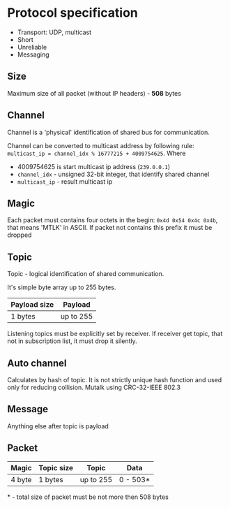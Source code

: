 
# Protocol specification

* Transport: UDP, multicast
* Short
* Unreliable
* Messaging

## Size

Maximum size of all packet (without IP headers) - **508** bytes

## Channel

Channel is a 'physical' identification of shared bus for communication.

Channel can be converted to multicast address by following rule: `multicast_ip = channel_idx % 16777215 + 4009754625`.
Where 

* 4009754625 is start multicast ip address (`239.0.0.1`)
* `channel_idx` - unsigned 32-bit integer, that identify shared channel
* `multicast_ip` - result multicast ip


## Magic

Each packet must contains four octets in the begin: `0x4d 0x54 0x4c 0x4b`, that means 'MTLK' in ASCII. If packet not contains this prefix it must be dropped

## Topic

Topic - logical identification of shared communication.

It's simple byte array up to 255 bytes.


| Payload size | Payload   |
|--------------|-----------|
| 1 bytes      | up to 255 |

Listening topics must be explicitly set by receiver. If receiver get topic, that not in subscription list, it must drop it silently.

## Auto channel

Calculates by hash of topic. It is not strictly unique hash function and used only for reducing collision. Mutalk using CRC-32-IEEE 802.3


## Message

Anything else after topic is payload


## Packet

| Magic  | Topic   size | Topic     | Data
|--------|--------------|-----------|---------|
| 4 byte | 1 bytes      | up to 255 | 0 - 503*

\* - total size of packet must be not more then 508 bytes


